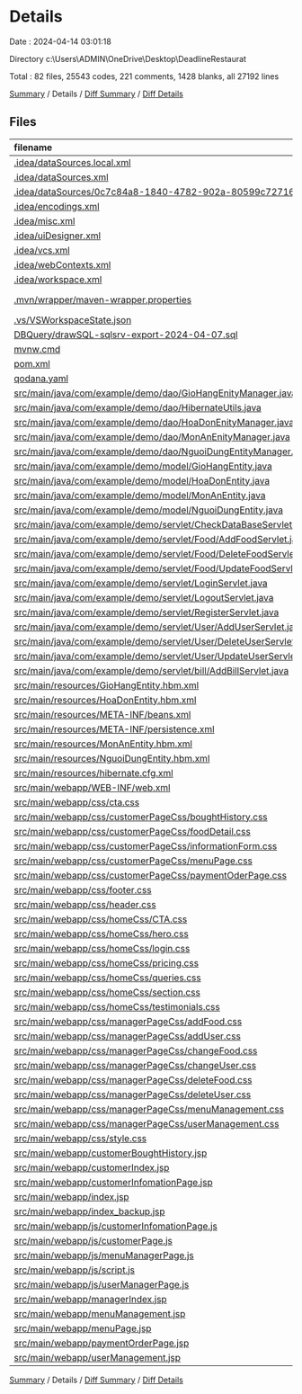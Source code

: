 # Details

Date : 2024-04-14 03:01:18

Directory c:\\Users\\ADMIN\\OneDrive\\Desktop\\DeadlineRestaurat

Total : 82 files,  25543 codes, 221 comments, 1428 blanks, all 27192 lines

[Summary](results.md) / Details / [Diff Summary](diff.md) / [Diff Details](diff-details.md)

## Files
| filename | language | code | comment | blank | total |
| :--- | :--- | ---: | ---: | ---: | ---: |
| [.idea/dataSources.local.xml](/.idea/dataSources.local.xml) | XML | 26 | 0 | 0 | 26 |
| [.idea/dataSources.xml](/.idea/dataSources.xml) | XML | 12 | 0 | 0 | 12 |
| [.idea/dataSources/0c7c84a8-1840-4782-902a-80599c727165.xml](/.idea/dataSources/0c7c84a8-1840-4782-902a-80599c727165.xml) | XML | 17,258 | 0 | 0 | 17,258 |
| [.idea/encodings.xml](/.idea/encodings.xml) | XML | 7 | 0 | 0 | 7 |
| [.idea/misc.xml](/.idea/misc.xml) | XML | 13 | 0 | 0 | 13 |
| [.idea/uiDesigner.xml](/.idea/uiDesigner.xml) | XML | 124 | 0 | 0 | 124 |
| [.idea/vcs.xml](/.idea/vcs.xml) | XML | 6 | 0 | 0 | 6 |
| [.idea/webContexts.xml](/.idea/webContexts.xml) | XML | 16 | 0 | 0 | 16 |
| [.idea/workspace.xml](/.idea/workspace.xml) | XML | 285 | 0 | 0 | 285 |
| [.mvn/wrapper/maven-wrapper.properties](/.mvn/wrapper/maven-wrapper.properties) | Java Properties | 2 | 0 | 0 | 2 |
| [.vs/VSWorkspaceState.json](/.vs/VSWorkspaceState.json) | JSON | 6 | 0 | 0 | 6 |
| [DBQuery/drawSQL-sqlsrv-export-2024-04-07.sql](/DBQuery/drawSQL-sqlsrv-export-2024-04-07.sql) | SQL | 1 | 0 | 0 | 1 |
| [mvnw.cmd](/mvnw.cmd) | Batch | 102 | 51 | 36 | 189 |
| [pom.xml](/pom.xml) | XML | 73 | 2 | 5 | 80 |
| [qodana.yaml](/qodana.yaml) | YAML | 5 | 19 | 8 | 32 |
| [src/main/java/com/example/demo/dao/GioHangEnityManager.java](/src/main/java/com/example/demo/dao/GioHangEnityManager.java) | Java | 44 | 0 | 7 | 51 |
| [src/main/java/com/example/demo/dao/HibernateUtils.java](/src/main/java/com/example/demo/dao/HibernateUtils.java) | Java | 20 | 3 | 6 | 29 |
| [src/main/java/com/example/demo/dao/HoaDonEnityManager.java](/src/main/java/com/example/demo/dao/HoaDonEnityManager.java) | Java | 44 | 0 | 7 | 51 |
| [src/main/java/com/example/demo/dao/MonAnEnityManager.java](/src/main/java/com/example/demo/dao/MonAnEnityManager.java) | Java | 44 | 0 | 7 | 51 |
| [src/main/java/com/example/demo/dao/NguoiDungEntityManager.java](/src/main/java/com/example/demo/dao/NguoiDungEntityManager.java) | Java | 44 | 0 | 8 | 52 |
| [src/main/java/com/example/demo/model/GioHangEntity.java](/src/main/java/com/example/demo/model/GioHangEntity.java) | Java | 96 | 0 | 22 | 118 |
| [src/main/java/com/example/demo/model/HoaDonEntity.java](/src/main/java/com/example/demo/model/HoaDonEntity.java) | Java | 102 | 1 | 26 | 129 |
| [src/main/java/com/example/demo/model/MonAnEntity.java](/src/main/java/com/example/demo/model/MonAnEntity.java) | Java | 84 | 0 | 20 | 104 |
| [src/main/java/com/example/demo/model/NguoiDungEntity.java](/src/main/java/com/example/demo/model/NguoiDungEntity.java) | Java | 126 | 0 | 30 | 156 |
| [src/main/java/com/example/demo/servlet/CheckDataBaseServlet.java](/src/main/java/com/example/demo/servlet/CheckDataBaseServlet.java) | Java | 60 | 1 | 10 | 71 |
| [src/main/java/com/example/demo/servlet/Food/AddFoodServlet.java](/src/main/java/com/example/demo/servlet/Food/AddFoodServlet.java) | Java | 3 | 0 | 2 | 5 |
| [src/main/java/com/example/demo/servlet/Food/DeleteFoodServlet.java](/src/main/java/com/example/demo/servlet/Food/DeleteFoodServlet.java) | Java | 3 | 0 | 2 | 5 |
| [src/main/java/com/example/demo/servlet/Food/UpdateFoodServlet.java](/src/main/java/com/example/demo/servlet/Food/UpdateFoodServlet.java) | Java | 3 | 0 | 2 | 5 |
| [src/main/java/com/example/demo/servlet/LoginServlet.java](/src/main/java/com/example/demo/servlet/LoginServlet.java) | Java | 62 | 0 | 13 | 75 |
| [src/main/java/com/example/demo/servlet/LogoutServlet.java](/src/main/java/com/example/demo/servlet/LogoutServlet.java) | Java | 16 | 0 | 5 | 21 |
| [src/main/java/com/example/demo/servlet/RegisterServlet.java](/src/main/java/com/example/demo/servlet/RegisterServlet.java) | Java | 3 | 0 | 2 | 5 |
| [src/main/java/com/example/demo/servlet/User/AddUserServlet.java](/src/main/java/com/example/demo/servlet/User/AddUserServlet.java) | Java | 3 | 0 | 2 | 5 |
| [src/main/java/com/example/demo/servlet/User/DeleteUserServlet.java](/src/main/java/com/example/demo/servlet/User/DeleteUserServlet.java) | Java | 3 | 0 | 2 | 5 |
| [src/main/java/com/example/demo/servlet/User/UpdateUserServlet.java](/src/main/java/com/example/demo/servlet/User/UpdateUserServlet.java) | Java | 83 | 2 | 21 | 106 |
| [src/main/java/com/example/demo/servlet/bill/AddBillServlet.java](/src/main/java/com/example/demo/servlet/bill/AddBillServlet.java) | Java | 3 | 0 | 2 | 5 |
| [src/main/resources/GioHangEntity.hbm.xml](/src/main/resources/GioHangEntity.hbm.xml) | XML | 29 | 0 | 0 | 29 |
| [src/main/resources/HoaDonEntity.hbm.xml](/src/main/resources/HoaDonEntity.hbm.xml) | XML | 32 | 0 | 1 | 33 |
| [src/main/resources/META-INF/beans.xml](/src/main/resources/META-INF/beans.xml) | XML | 6 | 0 | 1 | 7 |
| [src/main/resources/META-INF/persistence.xml](/src/main/resources/META-INF/persistence.xml) | XML | 17 | 0 | 1 | 18 |
| [src/main/resources/MonAnEntity.hbm.xml](/src/main/resources/MonAnEntity.hbm.xml) | XML | 26 | 0 | 0 | 26 |
| [src/main/resources/NguoiDungEntity.hbm.xml](/src/main/resources/NguoiDungEntity.hbm.xml) | XML | 41 | 0 | 1 | 42 |
| [src/main/resources/hibernate.cfg.xml](/src/main/resources/hibernate.cfg.xml) | XML | 24 | 0 | 1 | 25 |
| [src/main/webapp/WEB-INF/web.xml](/src/main/webapp/WEB-INF/web.xml) | XML | 6 | 0 | 0 | 6 |
| [src/main/webapp/css/cta.css](/src/main/webapp/css/cta.css) | CSS | 65 | 5 | 12 | 82 |
| [src/main/webapp/css/customerPageCss/boughtHistory.css](/src/main/webapp/css/customerPageCss/boughtHistory.css) | CSS | 118 | 3 | 32 | 153 |
| [src/main/webapp/css/customerPageCss/foodDetail.css](/src/main/webapp/css/customerPageCss/foodDetail.css) | CSS | 117 | 1 | 25 | 143 |
| [src/main/webapp/css/customerPageCss/informationForm.css](/src/main/webapp/css/customerPageCss/informationForm.css) | CSS | 200 | 17 | 43 | 260 |
| [src/main/webapp/css/customerPageCss/menuPage.css](/src/main/webapp/css/customerPageCss/menuPage.css) | CSS | 143 | 5 | 39 | 187 |
| [src/main/webapp/css/customerPageCss/paymentOderPage.css](/src/main/webapp/css/customerPageCss/paymentOderPage.css) | CSS | 163 | 5 | 40 | 208 |
| [src/main/webapp/css/footer.css](/src/main/webapp/css/footer.css) | CSS | 61 | 0 | 12 | 73 |
| [src/main/webapp/css/header.css](/src/main/webapp/css/header.css) | CSS | 58 | 3 | 11 | 72 |
| [src/main/webapp/css/homeCss/CTA.css](/src/main/webapp/css/homeCss/CTA.css) | CSS | 66 | 27 | 13 | 106 |
| [src/main/webapp/css/homeCss/hero.css](/src/main/webapp/css/homeCss/hero.css) | CSS | 44 | 1 | 9 | 54 |
| [src/main/webapp/css/homeCss/login.css](/src/main/webapp/css/homeCss/login.css) | CSS | 95 | 0 | 15 | 110 |
| [src/main/webapp/css/homeCss/pricing.css](/src/main/webapp/css/homeCss/pricing.css) | CSS | 91 | 1 | 18 | 110 |
| [src/main/webapp/css/homeCss/queries.css](/src/main/webapp/css/homeCss/queries.css) | CSS | 252 | 16 | 80 | 348 |
| [src/main/webapp/css/homeCss/section.css](/src/main/webapp/css/homeCss/section.css) | CSS | 169 | 5 | 41 | 215 |
| [src/main/webapp/css/homeCss/testimonials.css](/src/main/webapp/css/homeCss/testimonials.css) | CSS | 49 | 2 | 12 | 63 |
| [src/main/webapp/css/managerPageCss/addFood.css](/src/main/webapp/css/managerPageCss/addFood.css) | CSS | 120 | 1 | 21 | 142 |
| [src/main/webapp/css/managerPageCss/addUser.css](/src/main/webapp/css/managerPageCss/addUser.css) | CSS | 129 | 1 | 24 | 154 |
| [src/main/webapp/css/managerPageCss/changeFood.css](/src/main/webapp/css/managerPageCss/changeFood.css) | CSS | 117 | 1 | 21 | 139 |
| [src/main/webapp/css/managerPageCss/changeUser.css](/src/main/webapp/css/managerPageCss/changeUser.css) | CSS | 136 | 1 | 27 | 164 |
| [src/main/webapp/css/managerPageCss/deleteFood.css](/src/main/webapp/css/managerPageCss/deleteFood.css) | CSS | 104 | 1 | 23 | 128 |
| [src/main/webapp/css/managerPageCss/deleteUser.css](/src/main/webapp/css/managerPageCss/deleteUser.css) | CSS | 104 | 1 | 23 | 128 |
| [src/main/webapp/css/managerPageCss/menuManagement.css](/src/main/webapp/css/managerPageCss/menuManagement.css) | CSS | 18 | 0 | 4 | 22 |
| [src/main/webapp/css/managerPageCss/userManagement.css](/src/main/webapp/css/managerPageCss/userManagement.css) | CSS | 144 | 5 | 37 | 186 |
| [src/main/webapp/css/style.css](/src/main/webapp/css/style.css) | CSS | 153 | 4 | 39 | 196 |
| [src/main/webapp/customerBoughtHistory.jsp](/src/main/webapp/customerBoughtHistory.jsp) | HTML | 199 | 0 | 30 | 229 |
| [src/main/webapp/customerIndex.jsp](/src/main/webapp/customerIndex.jsp) | HTML | 549 | 4 | 67 | 620 |
| [src/main/webapp/customerInfomationPage.jsp](/src/main/webapp/customerInfomationPage.jsp) | HTML | 288 | 8 | 41 | 337 |
| [src/main/webapp/index.jsp](/src/main/webapp/index.jsp) | HTML | 548 | 4 | 67 | 619 |
| [src/main/webapp/index_backup.jsp](/src/main/webapp/index_backup.jsp) | HTML | 520 | 3 | 57 | 580 |
| [src/main/webapp/js/customerInfomationPage.js](/src/main/webapp/js/customerInfomationPage.js) | JavaScript | 29 | 1 | 6 | 36 |
| [src/main/webapp/js/customerPage.js](/src/main/webapp/js/customerPage.js) | JavaScript | 22 | 2 | 4 | 28 |
| [src/main/webapp/js/menuManagerPage.js](/src/main/webapp/js/menuManagerPage.js) | JavaScript | 18 | 3 | 4 | 25 |
| [src/main/webapp/js/script.js](/src/main/webapp/js/script.js) | JavaScript | 41 | 4 | 13 | 58 |
| [src/main/webapp/js/userManagerPage.js](/src/main/webapp/js/userManagerPage.js) | JavaScript | 18 | 3 | 2 | 23 |
| [src/main/webapp/managerIndex.jsp](/src/main/webapp/managerIndex.jsp) | HTML | 548 | 4 | 67 | 619 |
| [src/main/webapp/menuManagement.jsp](/src/main/webapp/menuManagement.jsp) | HTML | 331 | 0 | 60 | 391 |
| [src/main/webapp/menuPage.jsp](/src/main/webapp/menuPage.jsp) | HTML | 272 | 0 | 40 | 312 |
| [src/main/webapp/paymentOrderPage.jsp](/src/main/webapp/paymentOrderPage.jsp) | HTML | 164 | 0 | 31 | 195 |
| [src/main/webapp/userManagement.jsp](/src/main/webapp/userManagement.jsp) | HTML | 317 | 0 | 68 | 385 |

[Summary](results.md) / Details / [Diff Summary](diff.md) / [Diff Details](diff-details.md)